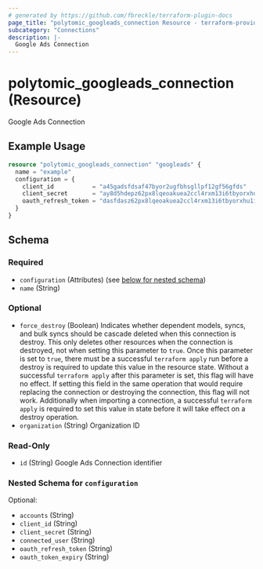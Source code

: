 ```yaml
---
# generated by https://github.com/fbreckle/terraform-plugin-docs
page_title: "polytomic_googleads_connection Resource - terraform-provider-polytomic"
subcategory: "Connections"
description: |-
  Google Ads Connection
---
```


# polytomic_googleads_connection (Resource)

Google Ads Connection

## Example Usage

```terraform
resource "polytomic_googleads_connection" "googleads" {
  name = "example"
  configuration = {
    client_id           = "a45gadsfdsaf47byor2ugfbhsgllpf12gf56gfds"
    client_secret       = "ay8d5hdepz62px8lqeoakuea2ccl4rxm13i6tbyorxhu1i20kc8ruvksmzxq"
    oauth_refresh_token = "dasfdasz62px8lqeoakuea2ccl4rxm13i6tbyorxhu1i20kc8ruvksmzxq"
  }
}
```

<!-- schema generated by tfplugindocs -->
## Schema

### Required

- `configuration` (Attributes) (see [below for nested schema](#nestedatt--configuration))
- `name` (String)

### Optional

- `force_destroy` (Boolean) Indicates whether dependent models, syncs, and bulk syncs should be cascade deleted when this connection is destroy. This only deletes other resources when the connection is destroyed, not when setting this parameter to `true`. Once this parameter is set to `true`, there must be a successful `terraform apply` run before a destroy is required to update this value in the resource state. Without a successful `terraform apply` after this parameter is set, this flag will have no effect. If setting this field in the same operation that would require replacing the connection or destroying the connection, this flag will not work. Additionally when importing a connection, a successful `terraform apply` is required to set this value in state before it will take effect on a destroy operation.
- `organization` (String) Organization ID

### Read-Only

- `id` (String) Google Ads Connection identifier

<a id="nestedatt--configuration"></a>
### Nested Schema for `configuration`

Optional:

- `accounts` (String)
- `client_id` (String)
- `client_secret` (String)
- `connected_user` (String)
- `oauth_refresh_token` (String)
- `oauth_token_expiry` (String)


